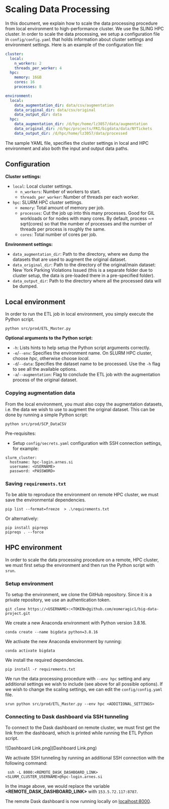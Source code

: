 # Scaling Data Processing

In this document, we explain how to scale the data processing procedure from local environment to high-performance
cluster.
We use the SLING HPC cluster. In order to scale the data processing, we setup a configuration file
in `config/config.yaml` that holds information about cluster settings and environment settings. Here is an example of
the configuration file:

```yaml
cluster:
  local:
    n_workers: 2
    threads_per_worker: 4
  hpc:
    memory: 16GB
    cores: 16
    processes: 8

environment:
  local:
    data_augmentation_dir: data/csv/augmentation
    data_original_dir: data/csv/original
    data_output_dir: data
  hpc:
    data_augmentation_dir: /d/hpc/home/lz3057/data/augmentation
    data_original_dir: /d/hpc/projects/FRI/bigdata/data/NYTickets
    data_output_dir: /d/hpc/home/lz3057/data/processed
```

The sample YAML file, specifies the cluster settings in local and HPC environment and also both the input and output
data paths.

## Configuration

**Cluster settings:**

- `local`: Local cluster settings.
    - `n_workers`: Number of workers to start.
    - `threads_per_worker`: Number of threads per each worker.
- `hpc`: SLURM HPC cluster settings.
    - `memory`: Total amount of memory per job.
    - `processes`: Cut the job up into this many processes. Good for GIL workloads or for nodes with many cores. By
      default, process ~= sqrt(cores) so that the number of processes and the number of threads per process is roughly
      the same.
    - `cores`: Total number of cores per job.

**Environment settings:**

- `data_augmentation_dir`: Path to the directory, where we dump the datasets that are used to augment the original
  dataset.
- `data_original_dir`: Path to the directory of the original/main dataset: New York Parking Violations Issued (this is a
  separate folder due to cluster setup, the data is pre-loaded there in a pre-specified folder).
- `data_output_dir`: Path to the directory where all the processed data will be dumped.

## Local environment

In order to run the ETL job in local environment, you simply execute the Python script.

```shell
python src/prod/ETL_Master.py 
```

**Optional arguments to the Python script:**

- `-h`: Lists hints to help setup the Python script arguments correctly.
- `-e`/`--env`: Specifies the environment name. On SLURM HPC cluster, choose *hpc*, otherwise choose *local*.
- `-d`/`--data`: Specifies the dataset name to be processed. Use the `-h` flag to see all the available options.
- `-a`/`--augmentation`: Flag to conclude the ETL job with the augmentation process of the original dataset.

### Copying augmentation data

From the local environment, you must also copy the augmentation datasets, i.e. the data we wish to use to augment the
original dataset. This can be done by running a simple Python script:

```shell
python src/prod/SCP_DataCSV
```

Pre-requisites:

- Setup `config/secrets.yaml` configuration with SSH connection settings, for example:

```
slurm_cluster:
  hostname: hpc-login.arnes.si
  username: <USERNAME>
  password: <PASSWORD>
```

### Saving `requirements.txt`

To be able to reproduce the environment on remote HPC cluster, we must save the environmental dependencies.

```shell
pip list --format=freeze  > .\requirements.txt
```

Or alternatively:

```shell
pip install pipreqs
pipreqs . --force
```

## HPC environment

In order to scale the data processing procedure on a remote, HPC cluster, we must first setup the environment and then
run the Python script with `srun`.

### Setup environment

To setup the environment, we clone the GitHub repository. Since it is a private repository, we use an authentication
token.

```shell
git clone https://<USERNAME>:<TOKEN>@github.com/eomeragic1/big-data-project.git
```

We create a new Anaconda environment with Python version 3.8.16.

```shell
conda create --name bigdata python=3.8.16
 ```

We activate the new Anaconda environment by running:

```shell
conda activate bigdata
```

We install the required dependencies.

```shell
pip install -r requirements.txt
```

We run the data processing procedure with `--env hpc` setting and any additional settings we wish to include (see above
for all possible options).
If we wish to change the scaling settings, we can edit the `config/config.yaml` file.

```shell
srun python src/prod/ETL_Master.py --env hpc <ADDITIONAL_SETTINGS>
```

### Connecting to Dask dashboard via SSH tunneling

To connect to the Dask dashboard on remote cluster, we must first get the link from the dashboard, which is printed while running the ETL Python script.

![Dashboard Link.png](Dashboard Link.png)

We activate SSH tunneling by running an additional SSH connection with the following command:

```shell
 ssh -L 8000:<REMOTE_DASK_DASHBOARD_LINK> <SLURM_CLUSTER_USERNAME>@hpc-login.arnes.si
```

In the image above, we would replace the variable **<REMOTE_DASK_DASHBOARD_LINK>** with `153.5.72.117:8787`.

The remote Dask dashboard is now running locally on [localhost:8000](localhost:8000).